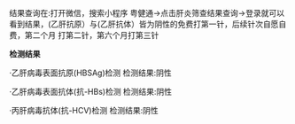 结果查询在:打开微信，搜索小程序 粤健通→点击肝炎筛查结果查询→登录就可以看到结果，(乙肝抗原）与(乙肝抗体）皆为阴性的免费打第一针，后续针次自愿自费，第二个月 打第二针，第六个月打第三针

**检测结果**

·乙肝病毒表面抗原(HBSAg)检测
检测结果:阴性

·乙肝病毒表面抗体(抗-HBs)检测
检测结果:阴性

·丙肝病毒抗体(抗-HCV)检测
检测结果:阴性